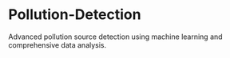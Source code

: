 # Pollution-Detection
Advanced pollution source detection using machine learning and comprehensive data analysis.
